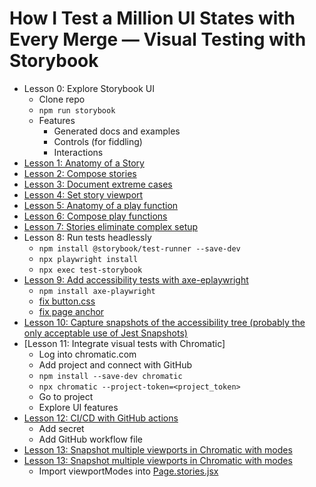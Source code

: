 # How I Test a Million UI States with Every Merge — Visual Testing with Storybook

- Lesson 0: Explore Storybook UI
  - Clone repo
  - `npm run storybook`
  - Features
    - Generated docs and examples
    - Controls (for fiddling)
    - Interactions
- [Lesson 1: Anatomy of a Story](./src/stories/Button.stories.js#L5)
- [Lesson 2: Compose stories](./src/stories/Button.stories.js#L60)
- [Lesson 3: Document extreme cases](./src/stories/Header.stories.js#L29)
- [Lesson 4: Set story viewport](./src/stories/Header.stories.js#L54)
- [Lesson 5: Anatomy of a play function](./src/stories/Page.stories.js#L24)
- [Lesson 6: Compose play functions](./src/stories/Page.stories.js#L49)
- [Lesson 7: Stories eliminate complex setup](./src/stories/Page.jsx#L7)
- Lesson 8: Run tests headlessly
  - `npm install @storybook/test-runner --save-dev`
  - `npx playwright install`
  - `npx exec test-storybook`
- [Lesson 9: Add accessibility tests with axe-eplaywright](./.storybook/test-runner.js#L2)
  - `npm install axe-playwright`
  - [fix button.css](./src/stories/button.css#L12)
  - [fix page anchor](./src/stories/page.css#L27)
- [Lesson 10: Capture snapshots of the accessibility tree (probably the only acceptable use of Jest Snapshots)](./.storybook/test-runner.js#L32)
- [Lesson 11: Integrate visual tests with Chromatic]
  - Log into chromatic.com
  - Add project and connect with GitHub
  - `npm install --save-dev chromatic`
  - `npx chromatic --project-token=<project_token>`
  - Go to project
  - Explore UI features
- [Lesson 12: CI/CD with GitHub actions](./.github/workflows/chromatic.yml)
  - Add secret
  - Add GitHub workflow file
- [Lesson 13: Snapshot multiple viewports in Chromatic with modes](./.storybook/modes.js)
- [Lesson 13: Snapshot multiple viewports in Chromatic with modes](./.storybook/modes.js)
  - Import viewportModes into [Page.stories.jsx](./src/stories/Page.stories.js#L11)